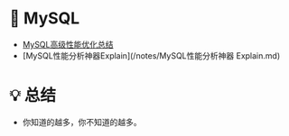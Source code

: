 # 💾 MySQL
* [MySQL高级性能优化总结](/notes/MySQL高级性能优化总结.md)
* [MySQL性能分析神器Explain](/notes/MySQL性能分析神器 Explain.md)
# 💡 总结
- 你知道的越多，你不知道的越多。
